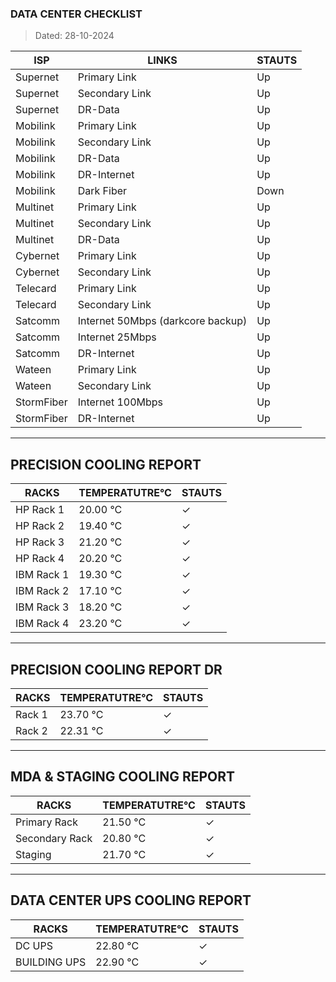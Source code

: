 ### DATA CENTER CHECKLIST
> Dated: 28-10-2024


| ISP | LINKS | STAUTS |
| --- | --- | --- |
|Supernet | Primary Link | Up |
|Supernet | Secondary Link | Up |
|Supernet | DR-Data | Up |
|Mobilink | Primary Link | Up |
|Mobilink | Secondary Link | Up |
|Mobilink | DR-Data | Up |
|Mobilink | DR-Internet | Up |
|Mobilink | Dark Fiber | Down |
|Multinet | Primary Link | Up |
|Multinet | Secondary Link | Up |
|Multinet | DR-Data | Up |
|Cybernet | Primary Link | Up |
|Cybernet | Secondary Link | Up |
|Telecard | Primary Link | Up |
|Telecard | Secondary Link | Up |
|Satcomm | Internet 50Mbps (darkcore backup) | Up |
|Satcomm | Internet 25Mbps | Up |
|Satcomm | DR-Internet | Up |
|Wateen | Primary Link | Up |
|Wateen | Secondary Link | Up |
|StormFiber | Internet 100Mbps | Up |
|StormFiber | DR-Internet | Up |


---

## PRECISION COOLING REPORT
| RACKS | TEMPERATUTRE°C | STAUTS |
| --- | --- | --- |
|HP Rack 1 | 20.00 °C | ✓ |
|HP Rack 2 | 19.40 °C | ✓ |
|HP Rack 3 | 21.20 °C | ✓ |
|HP Rack 4 | 20.20 °C | ✓ |
|IBM Rack 1 | 19.30 °C | ✓ |
|IBM Rack 2 | 17.10 °C | ✓ |
|IBM Rack 3 | 18.20 °C | ✓ |
|IBM Rack 4 | 23.20 °C | ✓ |


---

## PRECISION COOLING REPORT DR
| RACKS | TEMPERATUTRE°C | STAUTS |
| --- | --- | --- |
|Rack 1 | 23.70 °C | ✓ |
|Rack 2 | 22.31 °C | ✓ |


---

## MDA & STAGING COOLING REPORT
| RACKS | TEMPERATUTRE°C | STAUTS |
| --- | --- | --- |
|Primary Rack | 21.50 °C | ✓ |
|Secondary Rack | 20.80 °C | ✓ |
|Staging | 21.70 °C | ✓ |


---

## DATA CENTER UPS COOLING REPORT
| RACKS | TEMPERATUTRE°C | STAUTS |
| --- | --- | --- |
|DC UPS | 22.80 °C | ✓ |
|BUILDING UPS | 22.90 °C | ✓ |

